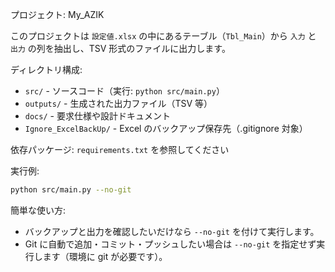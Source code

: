 プロジェクト: My_AZIK

このプロジェクトは `設定値.xlsx` の中にあるテーブル（`Tbl_Main`）から `入力` と `出力` の列を抽出し、TSV 形式のファイルに出力します。

ディレクトリ構成:
- `src/` - ソースコード（実行: `python src/main.py`）
- `outputs/` - 生成された出力ファイル（TSV 等）
- `docs/` - 要求仕様や設計ドキュメント
- `Ignore_ExcelBackUp/` - Excel のバックアップ保存先（.gitignore 対象）

依存パッケージ: `requirements.txt` を参照してください

実行例:
```bash
python src/main.py --no-git
```

簡単な使い方:
- バックアップと出力を確認したいだけなら `--no-git` を付けて実行します。
- Git に自動で追加・コミット・プッシュしたい場合は `--no-git` を指定せず実行します（環境に git が必要です）。
